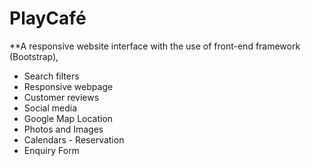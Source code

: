 # PlayCafé

**A responsive website interface with the use of front-end framework (Bootstrap),  


- Search filters
- Responsive webpage
- Customer reviews
- Social media
- Google Map Location
- Photos and Images
- Calendars - Reservation
- Enquiry Form

 
